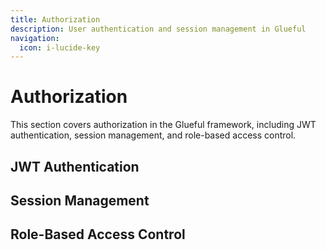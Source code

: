 ```yaml
---
title: Authorization
description: User authentication and session management in Glueful
navigation:
  icon: i-lucide-key
---
```


# Authorization

This section covers authorization in the Glueful framework, including JWT authentication, session management, and role-based access control.

## JWT Authentication

## Session Management

## Role-Based Access Control
